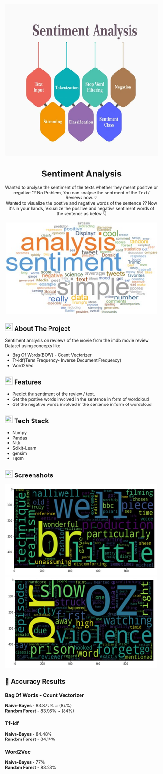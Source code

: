 <p align = 'center'><img src="Images/sentiment2.webp" alt="logo" height="500" width="700"></p>
<h1 align="center">Sentiment Analysis</h1>
<p align="center">
    Wanted to analyse the sentiment of the texts whether they meant positive or negative  ?? No Problem, You can analyse the sentiment of the Text / Reviews now. 💡 <br/> 
    Wanted to visualize the postive and negative words of the sentence ?? Now it's in your hands, Visualize the positive and negative sentiment words of the sentence as below 👇<br/>
</p>
<p align = 'center'><img src="Images/wordcloud.jpg" alt="logo" height="300" width="500"></p> 
  
<!-- ABOUT THE PROJECT -->
## <img src="https://cdn-icons-png.flaticon.com/512/3306/3306613.png" width="25" height="25"> About The Project
<p>Sentiment analysis on reviews of the movie from the imdb movie review Dataset using concepts like </p>
 <ul> <li> Bag Of Words(BOW) - Count Vectorizer </li>
 <li> Tf-idf(Term Frequency- Inverse Document Frequency)</li>
 <li>  Word2Vec</li> </ul>

## <img src="https://cdn-icons-png.flaticon.com/512/427/427735.png" width="25" height="25"> Features
 * Predict the sentiment of the review / text.
 * Get the postive words involved in the sentence in form of wordcloud
 * Get the negative words involved in the sentence in form of wordcloud


 ## <img src="https://techstackapps.com/media/2019/11/TechStackApps-logo-icon.png" width="25" height="25"> Tech Stack
 * Numpy
 * Pandas
 * Nltk
 * Scikit-Learn
 * gensim
 * Tqdm

## <img src="https://cdn-icons-png.flaticon.com/512/6823/6823853.png" width="25" height="25"> Screenshots
<img src="Images/positiveWordCloud.JPG" alt="logo" height="300" width="500">
<img src="Images/NegativeWordCloud.JPG" alt="logo" height="300" width="500">

## 🏅 Accuracy Results

<h3>Bag Of Words - Count Vectorizer</h3>
<b>Naive-Bayes</b> - 83.872% ~ (84%) <br>
<b>Random Forest</b> - 83.96% ~ (84%)

<h3>Tf-idf</h3>
<b>Naive-Bayes</b> - 84.48% <br>
<b>Random Forest</b> - 84.14%

<h3>Word2Vec</h3>
<b>Naive-Bayes</b> - 77% <br>
<b>Random Forest</b> - 83.23%
